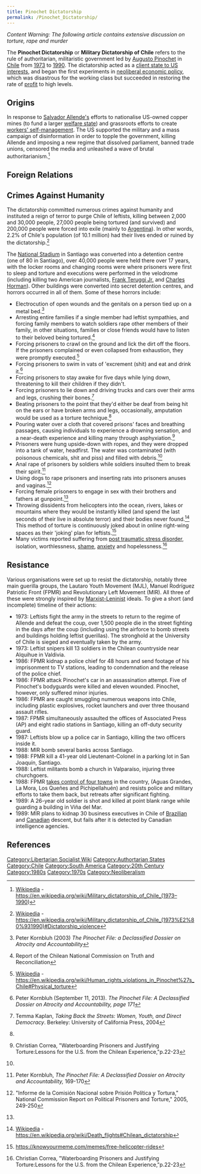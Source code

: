 ```yaml
---
title: Pinochet Dictatorship
permalink: /Pinochet_Dictatorship/
---
```


*Content Warning: The following article contains extensive discussion on
torture, rape and murder*

The **Pinochet Dictatorship** or **Military Dictatorship of Chile**
refers to the rule of authoritarian, militaristic government led by
[Augusto Pinochet](Augusto_Pinochet "wikilink") in
[Chile](Chile "wikilink") from
[1973](Chilean_Military_Coup_(1973) "wikilink") to
[1990](Chilean_Transition_to_Democracy "wikilink"). The dictatorship
acted as a [client state to US
interests](Timeline_of_US_Imperialism "wikilink"), and began the first
experiments in [neoliberal economic policy](Neoliberalism "wikilink"),
which was disastrous for the working class but succeeded in restoring
the rate of [profit](profit "wikilink") to high levels.

## Origins

In response to [Salvador Allende's](Salvador_Allende "wikilink") efforts
to nationalise US-owned copper mines (to fund a larger [welfare
state](Welfare_State "wikilink")) and grassroots efforts to create
[workers' self-management](Workers'_Self-Management "wikilink"). The US
supported the military and a mass campaign of disinformation in order to
topple the government, killing Allende and imposing a new regime that
dissolved parliament, banned trade unions, censored the media and
unleashed a wave of brutal authoritarianism.[^1]

## Foreign Relations

## Crimes Against Humanity

The dictatorship committed numerous crimes against humanity and
instituted a reign of terror to purge Chile of leftists, killing between
2,000 and 30,000 people, 27,000 people being tortured (and survived) and
200,000 people were forced into exile (mainly to
[Argentina](Argentina "wikilink")). In other words, 2.2% of Chile's
population (of 10.1 million) had their lives ended or ruined by the
dictatorship.[^2]

The [National
Stadium](https://en.wikipedia.org/wiki/Estadio_Nacional_Julio_Mart%C3%ADnez_Pr%C3%A1danos)
in Santiago was converted into a detention centre (one of 80 in
Santiago), over 40,000 people were held there over 17 years, with the
locker rooms and changing rooms were where prisoners were first to sleep
and torture and executions were performed in the velodrome (including
killing two American journalists, [Frank Teruggi
Jr.](Frank_Teruggi_Jr. "wikilink") and [Charles
Horman](Charles_Horman "wikilink")). Other buildings were converted into
secret detention centres, and horrors occurred in all of them. Some of
these horrors include:

- Electrocution of open wounds and the genitals on a person tied up on a
  metal bed.[^3]
- Arresting entire families if a single member had leftist sympathies,
  and forcing family members to watch soldiers rape other members of
  their family, in other situations, families or close friends would
  have to listen to their beloved being tortured.[^4]
- Forcing prisoners to crawl on the ground and lick the dirt off the
  floors. If the prisoners complained or even collapsed from exhaustion,
  they were promptly executed.[^5]
- Forcing prisoners to swim in vats of 'excrement (shit) and eat and
  drink it.[^6]
- Forcing prisoners to stay awake for five days while lying down,
  threatening to kill their children if they didn't.
- Forcing prisoners to lie down and driving trucks and cars over their
  arms and legs, crushing their bones.[^7]
- Beating prisoners to the point that they'd either be deaf from being
  hit on the ears or have broken arms and legs, occasionally, amputation
  would be used as a torture technique.[^8]
- Pouring water over a cloth that covered prisons' faces and breathing
  passages, causing individuals to experience a drowning sensation, and
  a near-death experience and killing many through asphyxiation.[^9]
- Prisoners were hung upside-down with ropes, and they were dropped into
  a tank of water, headfirst. The water was contaminated (with poisonous
  chemicals, shit and piss) and filled with debris.[^10]
- Anal rape of prisoners by soldiers while soldiers insulted them to
  break their spirit.[^11]
- Using dogs to rape prisoners and inserting rats into prisoners anuses
  and vaginas.[^12]
- Forcing female prisoners to engage in sex with their brothers and
  fathers at gunpoint.[^13]
- Throwing dissidents from helicopters into the ocean, rivers, lakes or
  mountains where they would be instantly killed (and spend the last
  seconds of their live in absolute terror) and their bodies never
  found.[^14] This method of torture is continuously joked about in
  online right-wing spaces as their 'joking' plan for leftists.[^15]
- Many victims reported suffering from [post traumatic stress
  disorder](PTSD "wikilink"), isolation, worthlessness,
  [shame](shame "wikilink"), [anxiety](anxiety "wikilink") and
  hopelessness.[^16]

## Resistance

Various organisations were set up to resist the dictatorship, notably
three main guerilla groups, the Lautaro Youth Movement (MJL), Manuel
Rodríguez Patriotic Front (FPMR) and Revolutionary Left Movement (MIR).
All three of these were strongly inspired by
[Marxist-Leninist](Marxism-Leninism "wikilink") ideals. To give a short
(and incomplete) timeline of their actions:

- 1973: Leftists fight the army in the streets to return to the regime
  of Allende and defeat the coup, over 1,500 people die in the street
  fighting in the days after the coup (including using the airforce to
  bomb streets and buildings holding leftist guerillas). The stronghold
  at the University of Chile is sieged and eventually taken by the army.
- 1973: Leftist snipers kill 13 soldiers in the Chilean countryside near
  Alquihue in Valdivia.
- 1986: FPMR kidnap a police chief for 48 hours and send footage of his
  imprisonment to TV stations, leading to condemnation and the release
  of the police chief.
- 1986: FPMR attack Pinochet's car in an assassination attempt. Five of
  Pinochet's bodyguards were killed and eleven wounded. Pinochet,
  however, only suffered minor injuries.
- 1986: FPMR are caught smuggling numerous weapons into Chile, including
  plastic explosives, rocket launchers and over three thousand assault
  rifles.
- 1987: FPMR simultaneously assaulted the offices of Associated Press
  (AP) and eight radio stations in Santiago, killing an off-duty
  security guard.
- 1987: Leftists blow up a police car in Santiago, killing the two
  officers inside it.
- 1988: MIR bomb several banks across Santiago.
- 1988: FPMR kill a 41-year old Lieutenant-Colonel in a parking lot in
  San Joaquín, Santiago.
- 1988: Leftist militants bomb a church in Valparaíso, injuring three
  churchgoers.
- 1988: FPMR [takes control of four
  towns](Chilean_Uprising_(1988) "wikilink") in the country, (Aguas
  Grandes, La Mora, Los Queñes and Pichipellahuén) and resists police
  and military efforts to take them back, but retreats after significant
  fighting.
- 1989: A 26-year old soldier is shot and killed at point blank range
  while guarding a building in Viña del Mar.
- 1989: MIR plans to kidnap 30 business executives in Chile of
  [Brazilian](Brazil "wikilink") and [Canadian](Canada "wikilink")
  descent, but fails after it is detected by Canadian intelligence
  agencies.

## References

<references />

[Category:Libertarian Socialist
Wiki](Category:Libertarian_Socialist_Wiki "wikilink")
[Category:Authortarian States](Category:Authortarian_States "wikilink")
[Category:Chile](Category:Chile "wikilink") [Category:South
America](Category:South_America "wikilink") [Category:20th
Century](Category:20th_Century "wikilink")
[Category:1980s](Category:1980s "wikilink")
[Category:1970s](Category:1970s "wikilink")
[Category:Neoliberalism](Category:Neoliberalism "wikilink")

[^1]: [Wikipedia](Wikipedia "wikilink") -
    <https://en.wikipedia.org/wiki/Military_dictatorship_of_Chile_(1973–1990>)

[^2]: [Wikipedia](Wikipedia "wikilink") -
    <https://en.wikipedia.org/wiki/Military_dictatorship_of_Chile_(1973%E2%80%931990)#Dictatorship_violence>

[^3]: Peter Kornbluh (2003) *The Pinochet File: a Declassified Dossier
    on Atrocity and Accountability*

[^4]: Report of the Chilean National Commission on Truth and
    Reconciliation

[^5]: [Wikipedia](Wikipedia "wikilink") -
    <https://en.wikipedia.org/wiki/Human_rights_violations_in_Pinochet%27s_Chile#Physical_torture>

[^6]: Peter Kornbluh (September 11, 2013). *The Pinochet File: A
    Declassified Dossier on Atrocity and Accountability, page 171*

[^7]: Temma Kaplan, *Taking Back the Streets: Women, Youth, and Direct
    Democracy*. Berkeley: University of California Press, 2004

[^8]:

[^9]: Christian Correa, "Waterboarding Prisoners and Justifying
    Torture:Lessons for the U.S. from the Chilean Experience,"p.22-23

[^10]:

[^11]: Peter Kornbluh, *The Pinochet File: A Declassified Dossier on
    Atrocity and Accountability,* 169-170

[^12]: "Informe de la Comisión Nacional sobre Prisión Política y
    Tortura," National Commission Report on Political Prisoners and
    Torture," 2005, 249-250

[^13]:

[^14]: [Wikipedia](Wikipedia "wikilink") -
    <https://en.wikipedia.org/wiki/Death_flights#Chilean_dictatorship>

[^15]: <https://knowyourmeme.com/memes/free-helicopter-rides>

[^16]: Christian Correa, "Waterboarding Prisoners and Justifying
    Torture:Lessons for the U.S. from the Chilean Experience,"p.22-23